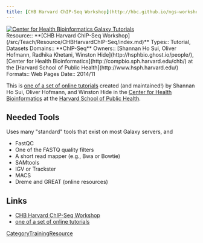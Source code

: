 ```yaml
---
title: [CHB Harvard ChIP-Seq Workshop](http://hbc.github.io/ngs-workshops/courses/introduction-to-chip-seq/)
---
```

<div class='center'><a href='http://hbc.github.io/ngs-workshops/about/'><img src="/src/Images/Logos/CHBHarvard.png" alt="Center for Health Bioinformatics Galaxy Tutorials"  /></a></div>




<div class='deploymentbox'>
 Resource:: **[CHB Harvard ChIP-Seq Workshop](/src/Teach/Resource/CHBHarvardChIP-Seq/index.md)**
 Types:: Tutorial, Datasets
 Domains:: **ChIP-Seq** 
 Owners:: [Shannan Ho Sui, Oliver Hofmann, Radhika Khetani, Winston Hide](http://hsphbio.ghost.io/people/), [Center for Health Bioinformatics](http://compbio.sph.harvard.edu/chb/) at the [Harvard School of Public Health](http://www.hsph.harvard.edu/) 
 Formats:: Web Pages  
 Date:: 2014/11
</div>

This is [one of a set of online tutorials](http://hbc.github.io/ngs-workshops/courses/) created (and maintained!) by Shannan Ho Sui, Oliver Hofmann, and Winston Hide in the [Center for Health Bioinformatics](http://compbio.sph.harvard.edu/chb/) at the [Harvard School of Public Health](http://www.hsph.harvard.edu/).

## Needed Tools

Uses many "standard" tools that exist on most Galaxy servers, and

* FastQC
* One of the FASTQ quality filters
* A short read mapper (e.g., Bwa or Bowtie)
* SAMtools
* IGV or Trackster
* MACS
* Dreme and GREAT (online resources)

## Links

* [CHB Harvard ChIP-Seq Workshop](http://hbc.github.io/ngs-workshops/courses/introduction-to-chip-seq/)
* [one of a set of online tutorials](http://hbc.github.io/ngs-workshops/courses/)

[CategoryTrainingResource](/src/CategoryTrainingResource/index.md)
